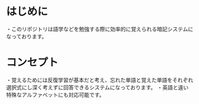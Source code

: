 # はじめに
・このリポジトリは語学などを勉強する際に効率的に覚えられる暗記システムになっております。
# コンセプト
・覚えるためには反復学習が基本だと考え、忘れた単語と覚えた単語をそれぞれ選択式にし深く考えずに回答できるシステムになっております。
・英語と違い特殊なアルファベットにも対応可能です。
